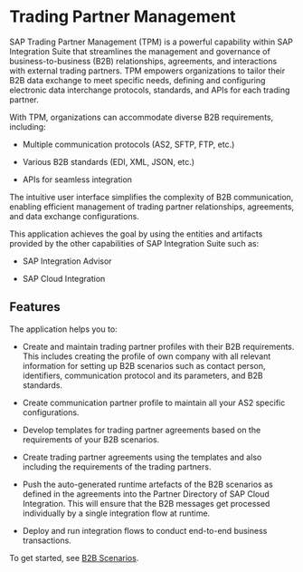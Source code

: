 <!-- loio28fe3dc6fea84728af95e37f6acf1052 -->

# Trading Partner Management

SAP Trading Partner Management \(TPM\) is a powerful capability within SAP Integration Suite that streamlines the management and governance of business-to-business \(B2B\) relationships, agreements, and interactions with external trading partners. TPM empowers organizations to tailor their B2B data exchange to meet specific needs, defining and configuring electronic data interchange protocols, standards, and APIs for each trading partner.

With TPM, organizations can accommodate diverse B2B requirements, including:

-   Multiple communication protocols \(AS2, SFTP, FTP, etc.\)

-   Various B2B standards \(EDI, XML, JSON, etc.\)
-   APIs for seamless integration

The intuitive user interface simplifies the complexity of B2B communication, enabling efficient management of trading partner relationships, agreements, and data exchange configurations.

This application achieves the goal by using the entities and artifacts provided by the other capabilities of SAP Integration Suite such as:

-   SAP Integration Advisor

-   SAP Cloud Integration



<a name="loio28fe3dc6fea84728af95e37f6acf1052__section_vr4_mlq_5bc"/>

## Features

The application helps you to:

-   Create and maintain trading partner profiles with their B2B requirements. This includes creating the profile of own company with all relevant information for setting up B2B scenarios such as contact person, identifiers, communication protocol and its parameters, and B2B standards.

-   Create communication partner profile to maintain all your AS2 specific configurations.
-   Develop templates for trading partner agreements based on the requirements of your B2B scenarios.
-   Create trading partner agreements using the templates and also including the requirements of the trading partners.
-   Push the auto-generated runtime artefacts of the B2B scenarios as defined in the agreements into the Partner Directory of SAP Cloud Integration. This will ensure that the B2B messages get processed individually by a single integration flow at runtime.
-   Deploy and run integration flows to conduct end-to-end business transactions.

To get started, see [B2B Scenarios](https://help.sap.com/docs/integration-suite/sap-integration-suite/b2b-scenarios).

